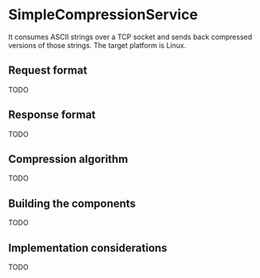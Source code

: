 # SimpleCompressionService
It consumes ASCII strings over a TCP socket and sends back compressed versions of
those strings. The target platform is Linux. 

## Request format
TODO

## Response format
TODO

## Compression algorithm
TODO

## Building the components
TODO

## Implementation considerations
TODO
